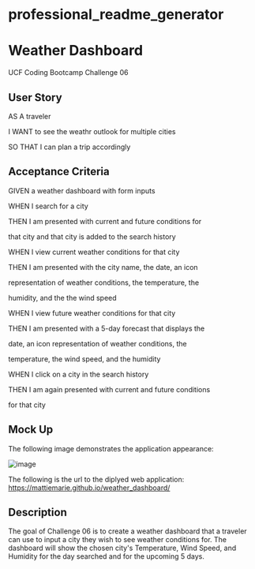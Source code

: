 # professional_readme_generator

# Weather Dashboard
UCF Coding Bootcamp Challenge 06

## User Story

AS A traveler

I WANT to see the weathr outlook for multiple cities

SO THAT I can plan a trip accordingly

## Acceptance Criteria

GIVEN a weather dashboard with form inputs

WHEN I search for a city

THEN I am presented with current and future conditions for

that city and that city is added to the search history

WHEN I view current weather conditions for that city

THEN I am presented with the city name, the date, an icon 

representation of weather conditions, the temperature, the

humidity, and the the wind speed

WHEN I view future weather conditions for that city

THEN I am presented with a 5-day forecast that displays the

date, an icon representation of weather conditions, the

temperature, the wind speed, and the humidity

WHEN I click on a city in the search history

THEN I am again presented with current and future conditions

for that city

## Mock Up

The following image demonstrates the application appearance:








![image](https://user-images.githubusercontent.com/111001779/201225144-16b4f517-3925-4453-86e9-e9fdc9b78130.png)








The following is the url to the diplyed web application: https://mattiemarie.github.io/weather_dashboard/


## Description

The goal of Challenge 06 is to create a weather dashboard that a traveler can use to input a city they wish to see weather conditions for. The dashboard will show the chosen city's Temperature, Wind Speed, and Humidity for the day searched and for the upcoming 5 days.
